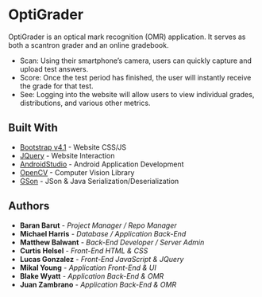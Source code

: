 # OptiGrader

OptiGrader is an optical mark recognition (OMR) application.
It serves as both a scantron grader and an online gradebook. 
* Scan: Using their smartphone’s camera, users can quickly capture and upload test answers.
* Score: Once the test period has finished, the user will instantly receive the grade for that test. 
* See: Logging into the website will allow users to view individual grades, distributions, and various other metrics.

## Built With

* [Bootstrap v4.1](https://getbootstrap.com/) - Website CSS/JS
* [JQuery](https://jquery.com/) - Website Interaction
* [AndroidStudio](https://developer.android.com/studio/) - Android Application Development
* [OpenCV](https://opencv.org/) - Computer Vision Library
* [GSon](https://github.com/google/gson) - JSon & Java Serialization/Deserialization

## Authors

* **Baran Barut** - *Project Manager / Repo Manager*
* **Michael Harris** - *Database / Application Back-End*
* **Matthew Balwant** - *Back-End Developer / Server Admin*
* **Curtis Helsel** - *Front-End HTML & CSS*
* **Lucas Gonzalez** - *Front-End JavaScript & JQuery*
* **Mikal Young** - *Application Front-End & UI*
* **Blake Wyatt** - *Application Back-End & OMR*
* **Juan Zambrano** - *Application Back-End & OMR*
